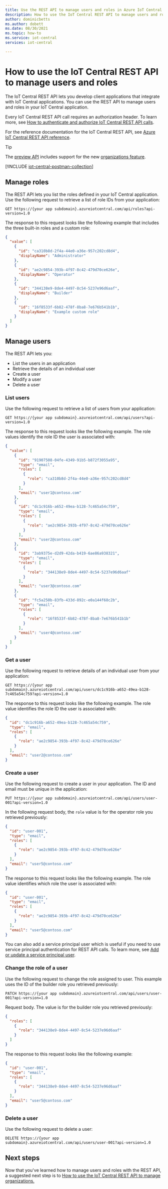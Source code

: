 ```yaml
---
title: Use the REST API to manage users and roles in Azure IoT Central
description: How to use the IoT Central REST API to manage users and roles in an application
author: dominicbetts
ms.author: dobett
ms.date: 08/30/2021
ms.topic: how-to
ms.service: iot-central
services: iot-central

---
```


# How to use the IoT Central REST API to manage users and roles

The IoT Central REST API lets you develop client applications that integrate with IoT Central applications. You can use the REST API to manage users and roles in your IoT Central application.

Every IoT Central REST API call requires an authorization header. To learn more, see [How to authenticate and authorize IoT Central REST API calls](howto-authorize-rest-api.md).

For the reference documentation for the IoT Central REST API, see [Azure IoT Central REST API reference](/rest/api/iotcentral/).

> [!TIP]
> The [preview API](/rest/api/iotcentral/1.2-previewdataplane/users) includes support for the new [organizations feature](howto-create-organizations.md).

[!INCLUDE [iot-central-postman-collection](../../../includes/iot-central-postman-collection.md)]

## Manage roles

The REST API lets you list the roles defined in your IoT Central application. Use the following request to retrieve a list of role IDs from your application:

```http
GET https://{your app subdomain}.azureiotcentral.com/api/roles?api-version=1.0
```

The response to this request looks like the following example that includes the three built-in roles and a custom role:

```json
{
  "value": [
    {
      "id": "ca310b8d-2f4a-44e0-a36e-957c202cd8d4",
      "displayName": "Administrator"
    },
    {
      "id": "ae2c9854-393b-4f97-8c42-479d70ce626e",
      "displayName": "Operator"
    },
    {
      "id": "344138e9-8de4-4497-8c54-5237e96d6aaf",
      "displayName": "Builder"
    },
    {
      "id": "16f8533f-6b82-478f-8ba8-7e676b541b1b",
      "displayName": "Example custom role"
    }
  ]
}
```

## Manage users

The REST API lets you:

- List the users in an application
- Retrieve the details of an individual user
- Create a user
- Modify a user
- Delete a user

### List users

Use the following request to retrieve a list of users from your application:

```http
GET https://{your app subdomain}.azureiotcentral.com/api/users?api-version=1.0
```

The response to this request looks like the following example. The role values identify the role ID the user is associated with:

```json
{
  "value": [
    {
      "id": "91907508-04fe-4349-91b5-b872f3055a95",
      "type": "email",
      "roles": [
        {
          "role": "ca310b8d-2f4a-44e0-a36e-957c202cd8d4"
        }
      ],
      "email": "user1@contoso.com"
    },
    {
      "id": "dc1c916b-a652-49ea-b128-7c465a54c759",
      "type": "email",
      "roles": [
        {
          "role": "ae2c9854-393b-4f97-8c42-479d70ce626e"
        }
      ],
      "email": "user2@contoso.com"
    },
    {
      "id": "3ab9375e-d2d9-42da-b419-6ae86a938321",
      "type": "email",
      "roles": [
        {
          "role": "344138e9-8de4-4497-8c54-5237e96d6aaf"
        }
      ],
      "email": "user3@contoso.com"
    },
    {
      "id": "fc5a250b-83fb-433d-892c-e0a144f68c2b",
      "type": "email",
      "roles": [
        {
          "role": "16f8533f-6b82-478f-8ba8-7e676b541b1b"
        }
      ],
      "email": "user4@contoso.com"
    }
  ]
}
```

### Get a user

Use the following request to retrieve details of an individual user from your application:

```http
GET https://{your app subdomain}.azureiotcentral.com/api/users/dc1c916b-a652-49ea-b128-7c465a54c759?api-version=1.0
```

The response to this request looks like the following example. The role value identifies the role ID the user is associated with:

```json
{
  "id": "dc1c916b-a652-49ea-b128-7c465a54c759",
  "type": "email",
  "roles": [
    {
      "role": "ae2c9854-393b-4f97-8c42-479d70ce626e"
    }
  ],
  "email": "user2@contoso.com"
}
```

### Create a user

Use the following request to create a user in your application. The ID and email must be unique in the application:

```http
PUT https://{your app subdomain}.azureiotcentral.com/api/users/user-001?api-version=1.0
```

In the following request body, the `role` value is for the operator role you retrieved previously:

```json
{
  "id": "user-001",
  "type": "email",
  "roles": [
    {
      "role": "ae2c9854-393b-4f97-8c42-479d70ce626e"
    }
  ],
  "email": "user5@contoso.com"
}
```

The response to this request looks like the following example. The role value identifies which role the user is associated with:

```json
{
  "id": "user-001",
  "type": "email",
  "roles": [
    {
      "role": "ae2c9854-393b-4f97-8c42-479d70ce626e"
    }
  ],
  "email": "user5@contoso.com"
}
```

You can also add a service principal user which is useful if you need to use service principal authentication for REST API calls. To learn more, see [Add or update a service principal user](/rest/api/iotcentral/1.0dataplane/users/create#add-or-update-a-service-principal-user).

### Change the role of a user

Use the following request to change the role assigned to user. This example uses the ID of the builder role you retrieved previously:

```http
PATCH https://{your app subdomain}.azureiotcentral.com/api/users/user-001?api-version=1.0
```

Request body. The value is for the builder role you retrieved previously:

```json
{
  "roles": [
    {
      "role": "344138e9-8de4-4497-8c54-5237e96d6aaf"
    }
  ]
}
```

The response to this request looks like the following example:

```json
{
  "id": "user-001",
  "type": "email",
  "roles": [
    {
      "role": "344138e9-8de4-4497-8c54-5237e96d6aaf"
    }
  ],
  "email": "user5@contoso.com"
}
```

### Delete a user

Use the following request to delete a user:

```http
DELETE https://{your app subdomain}.azureiotcentral.com/api/users/user-001?api-version=1.0
```

## Next steps

Now that you've learned how to manage users and roles with the REST API, a suggested next step is to [How to use the IoT Central REST API to manage organizations.](howto-manage-organizations-with-rest-api.md)